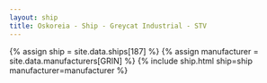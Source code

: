 ```yaml
---
layout: ship
title: Oskoreia - Ship - Greycat Industrial - STV
---
```

{% assign ship = site.data.ships[187] %}
{% assign manufacturer = site.data.manufacturers[GRIN] %}
{% include ship.html ship=ship manufacturer=manufacturer %}
